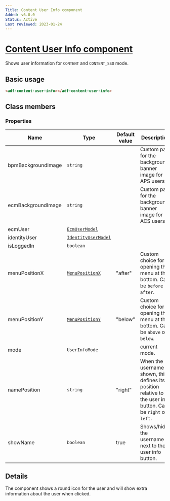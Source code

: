 ```yaml
---
Title: Content User Info component
Added: v6.0.0
Status: Active
Last reviewed: 2023-01-24
---
```


# [Content User Info component](../../../lib/content-services/src/lib/content-user-info/content-user-info.component.ts "Defined in content-user-info.component.ts")

Shows user information for `CONTENT` and `CONTENT_SSO` mode.

## Basic usage

```html
<adf-content-user-info></adf-content-user-info>
```

## Class members

### Properties

| Name | Type | Default value | Description |
| ---- | ---- | ------------- | ----------- |
| bpmBackgroundImage | `string` |  | Custom path for the background banner image for APS users. |
| ecmBackgroundImage | `string` |  | Custom path for the background banner image for ACS users. |
| ecmUser | [`EcmUserModel`](../../core/models/ecm-user.model.md) |  |  |
| identityUser | [`IdentityUserModel`](../../../lib/process-services-cloud/src/lib/people/models/identity-user.model.ts) |  |  |
| isLoggedIn | `boolean` |  |  |
| menuPositionX | [`MenuPositionX`](https://github.com/angular/components/blob/master/src/material/menu/menu-positions.ts) | "after" | Custom choice for opening the menu at the bottom. Can be `before` or `after`. |
| menuPositionY | [`MenuPositionY`](https://github.com/angular/components/blob/master/src/material/menu/menu-positions.ts) | "below" | Custom choice for opening the menu at the bottom. Can be `above` or `below`. |
| mode | `UserInfoMode` |  | current mode. |
| namePosition | `string` | "right" | When the username is shown, this defines its position relative to the user info button. Can be `right` or `left`. |
| showName | `boolean` | true | Shows/hides the username next to the user info button. |

## Details

The component shows a round icon for the user and will show extra information about
the user when clicked.
